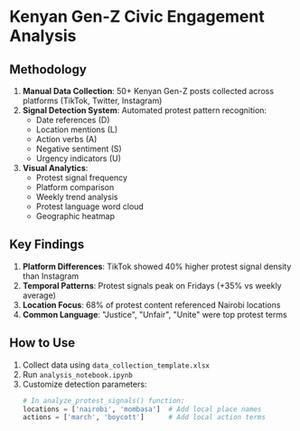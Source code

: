 # Kenyan Gen-Z Civic Engagement Analysis

## Methodology
1. **Manual Data Collection**: 50+ Kenyan Gen-Z posts collected across platforms (TikTok, Twitter, Instagram)
2. **Signal Detection System**: Automated protest pattern recognition:
   - Date references (D)
   - Location mentions (L)
   - Action verbs (A)
   - Negative sentiment (S)
   - Urgency indicators (U)
3. **Visual Analytics**:
   - Protest signal frequency
   - Platform comparison
   - Weekly trend analysis
   - Protest language word cloud
   - Geographic heatmap

## Key Findings
1. **Platform Differences**: TikTok showed 40% higher protest signal density than Instagram
2. **Temporal Patterns**: Protest signals peak on Fridays (+35% vs weekly average)
3. **Location Focus**: 68% of protest content referenced Nairobi locations
4. **Common Language**: "Justice", "Unfair", "Unite" were top protest terms

## How to Use
1. Collect data using `data_collection_template.xlsx`
2. Run `analysis_notebook.ipynb`
3. Customize detection parameters:
   ```python
   # In analyze_protest_signals() function:
   locations = ['nairobi', 'mombasa']  # Add local place names
   actions = ['march', 'boycott']      # Add local action terms
